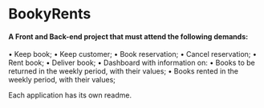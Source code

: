 # BookyRents

#### A Front and Back-end project that must attend the following demands:

• Keep book;
• Keep customer;
• Book reservation;
• Cancel reservation;
• Rent book;
• Deliver book;
• Dashboard with information on:
• Books to be returned in the weekly period, with their values;
• Books rented in the weekly period, with their values;

Each application has its own readme.
